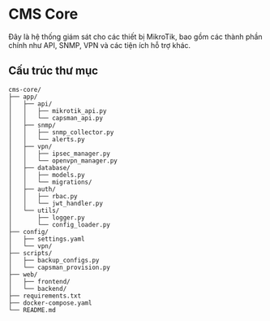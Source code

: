 # CMS Core

Đây là hệ thống giám sát cho các thiết bị MikroTik, bao gồm các thành phần chính như API, SNMP, VPN và các tiện ích hỗ trợ khác.

## Cấu trúc thư mục

```plaintext
cms-core/
├── app/
│   ├── api/
│   │   ├── mikrotik_api.py
│   │   └── capsman_api.py
│   ├── snmp/
│   │   ├── snmp_collector.py
│   │   └── alerts.py
│   ├── vpn/
│   │   ├── ipsec_manager.py
│   │   └── openvpn_manager.py
│   ├── database/
│   │   ├── models.py
│   │   └── migrations/
│   ├── auth/
│   │   ├── rbac.py
│   │   └── jwt_handler.py
│   └── utils/
│       ├── logger.py
│       └── config_loader.py
├── config/
│   ├── settings.yaml
│   └── vpn/
├── scripts/
│   ├── backup_configs.py
│   └── capsman_provision.py
├── web/
│   ├── frontend/
│   └── backend/
├── requirements.txt
├── docker-compose.yaml
└── README.md